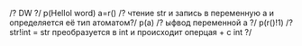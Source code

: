 /? DW ?/
p(Hellol word)
a=r() /? чтение str  и запись в переменную a и определяется её тип атоматом?/
p(a) /? ыфвод переменной a ?/
p(r()!1) /? str!int = str преобразуется в int и происходит оперцая + с int ?/
